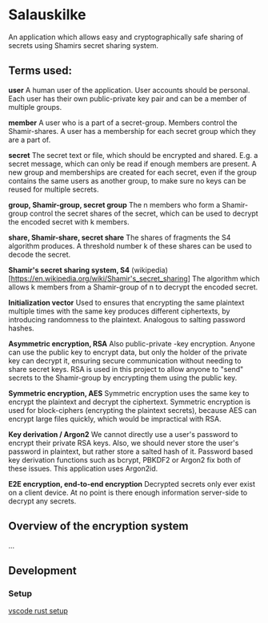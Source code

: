 # Salauskilke

An application which allows easy and cryptographically safe sharing of secrets using Shamirs secret sharing system.

## Terms used:

**user**
A human user of the application. User accounts should be personal. Each user has their own public-private key pair and can be a member of multiple groups.

**member**
A user who is a part of a secret-group. Members control the Shamir-shares. A user has a membership for each secret group which they are a part of.

**secret**
The secret text or file, which should be encrypted and shared. E.g. a secret message, which can only be read if enough members are present. A new group and memberships are created for each secret, even if the group contains the same users as another group, to make sure no keys can be reused for multiple secrets.

**group, Shamir-group, secret group**
The n members who form a Shamir-group control the secret shares of the secret, which can be used to decrypt the encoded secret with k members.

**share, Shamir-share, secret share**
The shares of fragments the S4 algorithm produces. A threshold number k of these shares can be used to decode the secret.

**Shamir's secret sharing system, S4**
(wikipedia)[https://en.wikipedia.org/wiki/Shamir's_secret_sharing]
The algorithm which allows k members from a Shamir-group of n to decrypt the encoded secret.

**Initialization vector**
Used to ensures that encrypting the same plaintext multiple times with the same key produces different ciphertexts, by introducing randomness to the plaintext. Analogous to salting password hashes.

**Asymmetric encryption, RSA**
Also public-private -key encryption. Anyone can use the public key to encrypt data, but only the holder of the private key can decrypt it, ensuring secure communication without needing to share secret keys. RSA is used in this project to allow anyone to "send" secrets to the Shamir-group by encrypting them using the public key.

**Symmetric encryption, AES**
Symmetric encryption uses the same key to encrypt the plaintext and decrypt the ciphertext. Symmetric encryption is used for block-ciphers (encrypting the plaintext secrets), because AES can encrypt large files quickly, which would be impractical with RSA.

**Key derivation / Argon2**
We cannot directly use a user's password to encrypt their private RSA keys. Also, we should never store the user's password in plaintext, but rather store a salted hash of it. Password based key derivation functions such as bcrypt, PBKDF2 or Argon2 fix both of these issues. This application uses Argon2id.

**E2E encryption, end-to-end encryption**
Decrypted secrets only ever exist on a client device. At no point is there enough information server-side to decrypt any secrets.


## Overview of the encryption system

...


## Development

### Setup

[vscode rust setup](https://www.youtube.com/watch?v=ZhedgZtd8gw)

